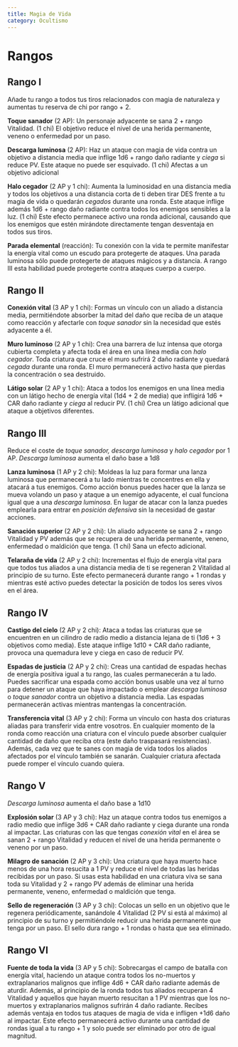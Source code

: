 ```yaml
---
title: Magia de Vida
category: Ocultismo
---
```


# Rangos

## Rango I

Añade tu rango a todos tus tiros relacionados con magia de naturaleza y aumentas tu reserva de chi por rango + 2.

**Toque sanador** (2 AP): Un personaje adyacente se sana 2 + rango Vitalidad. (1 chi) El objetivo reduce el nivel de una herida permanente, veneno o enfermedad por un paso.

**Descarga luminosa** (2 AP): Haz un ataque con magia de vida contra un objetivo a distancia media que inflige 1d6 + rango daño radiante y *ciega* si reduce PV. Este ataque no puede ser esquivado. (1 chi) Afectas a un objetivo adicional

**Halo cegador** (2 AP y 1 chi): Aumenta la luminosidad en una distancia media y todos los objetivos a una distancia corta de ti deben tirar DES frente a tu magia de vida o quedarán *cegados* durante una ronda. Este ataque inflige además 1d6 + rango daño radiante contra todos los enemigos sensibles a la luz. (1 chi) Este efecto permanece activo una ronda adicional, causando que los enemigos que estén mirándote directamente tengan desventaja en todos sus tiros.

**Parada elemental** (reacción): Tu conexión con la vida te permite manifestar la energía vital como un escudo para protegerte de ataques. Una parada luminosa sólo puede protegerte de ataques mágicos y a distancia. A rango III esta habilidad puede protegerte contra ataques cuerpo a cuerpo. 

## Rango II

**Conexión vital** (3 AP y 1 chi): Formas un vínculo con un aliado a distancia media, permitiéndote absorber la mitad del daño que reciba de un ataque como reacción y afectarle con *toque sanador* sin la necesidad que estés adyacente a él. 

**Muro luminoso** (2 AP y 1 chi): Crea una barrera de luz intensa que otorga cubierta completa y afecta toda el área en una línea media con *halo cegador*. Toda criatura que cruce el muro sufrirá 2 daño radiante y quedará *cegada* durante una ronda. El muro permanecerá activo hasta que pierdas la concentración o sea destruido.

**Látigo solar** (2 AP y 1 chi): Ataca a todos los enemigos en una línea media con un látigo hecho de energía vital (1d4 + 2 de media) que infligirá 1d6 + CAR daño radiante y *ciega* al reducir PV. (1 chi) Crea un látigo adicional que ataque a objetivos diferentes.

## Rango III

Reduce el coste de *toque sanador, descarga luminosa* y *halo cegador* por 1 AP. *Descarga luminosa* aumenta el daño base a 1d8

**Lanza luminosa** (1 AP y 2 chi): Moldeas la luz para formar una lanza luminosa que permanecerá a tu lado mientras te concentres en ella y atacará a tus enemigos. Como acción bonus puedes hacer que la lanza se mueva volando un paso y ataque a un enemigo adyacente, el cual funciona igual que a una *descarga luminosa*. En lugar de atacar con la lanza puedes emplearla para entrar en *posición defensiva* sin la necesidad de gastar acciones.

**Sanación superior** (2 AP y 2 chi): Un aliado adyacente se sana 2 + rango Vitalidad y PV además que se recupera de una herida permanente, veneno, enfermedad o maldición que tenga. (1 chi) Sana un efecto adicional.

**Telaraña de vida** (2 AP y 2 chi): Incrementas el flujo de energía vital para que todos tus aliados a una distancia media de ti se regeneran 2 Vitalidad al principio de su turno. Este efecto permanecerá durante rango + 1 rondas y mientras esté activo puedes detectar la posición de todos los seres vivos en el área.

## Rango IV

**Castigo del cielo** (2 AP y 2 chi): Ataca a todas las criaturas que se encuentren en un cilindro de radio medio a distancia lejana de ti (1d6 + 3 objetivos como media). Este ataque inflige 1d10 + CAR daño radiante, provoca una quemadura leve y ciega en caso de reducir PV.

**Espadas de justicia** (2 AP y 2 chi): Creas una cantidad de espadas hechas de energía positiva igual a tu rango, las cuales permanecerán a tu lado. Puedes sacrificar una espada como acción bonus usable una vez al turno para detener un ataque que haya impactado o emplear *descarga luminosa* o *toque sanador* contra un objetivo a distancia media. Las espadas permanecerán activas mientras mantengas la concentración.

**Transferencia vital** (3 AP y 2 chi): Forma un vínculo con hasta dos criaturas aliadas para transferir vida entre vosotros. En cualquier momento de la ronda como reacción una criatura con el vínculo puede absorber cualquier cantidad de daño que reciba otra (este daño traspasará resistencias). Además, cada vez que te sanes con magia de vida todos los aliados afectados por el vínculo también se sanarán. Cualquier criatura afectada puede romper el vínculo cuando quiera.

## Rango V

*Descarga luminosa* aumenta el daño base a 1d10

**Explosión solar** (3 AP y 3 chi): Haz un ataque contra todos tus enemigos a radio medio que inflige 3d6 + CAR daño radiante y ciega durante una ronda al impactar. Las criaturas con las que tengas *conexión vital* en el área se sanan 2 + rango Vitalidad y reducen el nivel de una herida permanente o veneno por un paso.

**Milagro de sanación** (2 AP y 3 chi): Una criatura que haya muerto hace menos de una hora resucita a 1 PV y reduce el nivel de todas las heridas recibidas por un paso. Si usas esta habilidad en una criatura viva se sana toda su Vitalidad y 2 + rango PV además de eliminar una herida permanente, veneno, enfermedad o maldición que tenga.

**Sello de regeneración** (3 AP y 3 chi): Colocas un sello en un objetivo que le regenera periódicamente, sanándole 4 Vitalidad (2 PV si está al máximo) al principio de su turno y permitiéndole reducir una herida permanente que tenga por un paso. El sello dura rango + 1 rondas o hasta que sea eliminado.

## Rango VI

**Fuente de toda la vida** (3 AP y 5 chi): Sobrecargas el campo de batalla con energía vital, haciendo un ataque contra todos los no-muertos y extraplanarios malignos que inflige 4d6 + CAR daño radiante además de aturdir. Además, al principio de la ronda todos tus aliados recuperan 4 Vitalidad y aquellos que hayan muerto resucitan a 1 PV mientras que los no-muertos y extraplanarios malignos sufrirán 4 daño radiante. Recibes además ventaja en todos tus ataques de magia de vida e infligen +1d6 daño al impactar. Este efecto permanecerá activo durante una cantidad de rondas igual a tu rango + 1 y solo puede ser eliminado por otro de igual magnitud.

